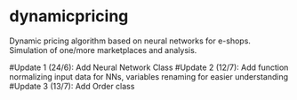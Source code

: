 # dynamicpricing
Dynamic pricing algorithm based on neural networks for e-shops. Simulation of one/more marketplaces and analysis.

#Update 1 (24/6): Add Neural Network Class
#Update 2 (12/7): Add function normalizing input data for NNs, variables renaming for easier understanding
#Update 3 (13/7): Add Order class
